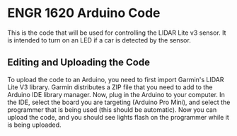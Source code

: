 # ENGR 1620 Arduino Code
This is the code that will be used for controlling the LIDAR Lite v3 sensor.
It is intended to turn on an LED if a car is detected by the sensor.

## Editing and Uploading the Code
To upload the code to an Arduino, you need to first import Garmin's LIDAR Lite V3 library. Garmin distributes a ZIP file that you need to add to the Arduino IDE library manager.
Now, plug in the Arduino to your computer.
In the IDE, select the board you are targeting (Arduino Pro Mini), and select the programmer that is being used (this should be automatic).
Now you can upload the code, and you should see lights flash on the programmer while it is being uploaded.

